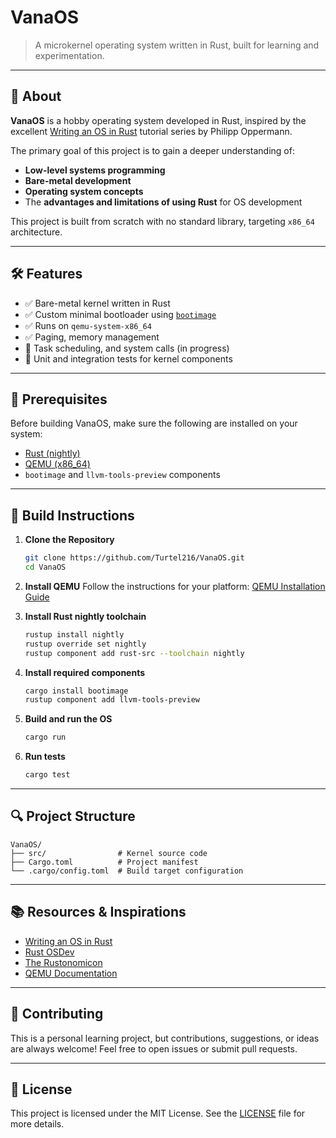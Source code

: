 # VanaOS

> A microkernel operating system written in Rust, built for learning and experimentation.

---

## 🚀 About

**VanaOS** is a hobby operating system developed in Rust, inspired by the excellent [Writing an OS in Rust](https://os.phil-opp.com/) tutorial series by Philipp Oppermann.

The primary goal of this project is to gain a deeper understanding of:
- **Low-level systems programming**
- **Bare-metal development**
- **Operating system concepts**
- The **advantages and limitations of using Rust** for OS development

This project is built from scratch with no standard library, targeting `x86_64` architecture.

---

## 🛠️ Features

- ✅ Bare-metal kernel written in Rust
- ✅ Custom minimal bootloader using [`bootimage`](https://github.com/rust-osdev/bootimage)
- ✅ Runs on `qemu-system-x86_64`
- ✅ Paging, memory management
- 🚧 Task scheduling, and system calls (in progress)
- 🧪 Unit and integration tests for kernel components

---

## 🧰 Prerequisites

Before building VanaOS, make sure the following are installed on your system:

- [Rust (nightly)](https://rustup.rs/)
- [QEMU (x86_64)](https://www.qemu.org/download/)
- `bootimage` and `llvm-tools-preview` components

---

## 🧱 Build Instructions

1. **Clone the Repository**
   ```bash
   git clone https://github.com/Turtel216/VanaOS.git
   cd VanaOS
   ```

2. **Install QEMU**
   Follow the instructions for your platform: [QEMU Installation Guide](https://www.qemu.org/download/)

3. **Install Rust nightly toolchain**
   ```bash
   rustup install nightly
   rustup override set nightly
   rustup component add rust-src --toolchain nightly
   ```

4. **Install required components**
   ```bash
   cargo install bootimage
   rustup component add llvm-tools-preview
   ```

5. **Build and run the OS**
   ```bash
   cargo run
   ```

6. **Run tests**
   ```bash
   cargo test
   ```

---

## 🔍 Project Structure

```
VanaOS/
├── src/                # Kernel source code
├── Cargo.toml          # Project manifest
└── .cargo/config.toml  # Build target configuration
```

---

## 📚 Resources & Inspirations

- [Writing an OS in Rust](https://os.phil-opp.com/)
- [Rust OSDev](https://osdev.org/)
- [The Rustonomicon](https://doc.rust-lang.org/nomicon/)
- [QEMU Documentation](https://wiki.qemu.org/Main_Page)

---

## 🤝 Contributing

This is a personal learning project, but contributions, suggestions, or ideas are always welcome! Feel free to open issues or submit pull requests.

---

## 📜 License

This project is licensed under the MIT License. See the [LICENSE](./LICENSE) file for more details.
